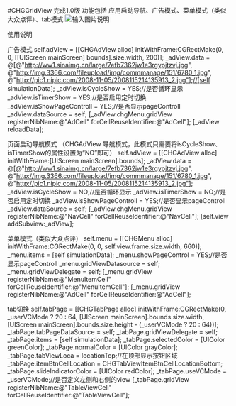 #CHGGridView
完成1.0版
功能包括 应用启动导航、广告模式、菜单模式（类似大众点评）、tab模式
![输入图片说明](http://files.git.oschina.net/group1/M00/00/DC/PaAvDFicDRGAbesaAL0tw-vAHG0438.gif?token=fbf28001ad97bef3907f7f627fb81cfc&ts=1486621906&attname=演示图片.gif "在这里输入图片标题")


使用说明 

广告模式 
self.adView = [[CHGAdView alloc] initWithFrame:CGRectMake(0, 0, [[UIScreen mainScreen] bounds].size.width, 200)];
        _adView.data = @[@"http://ww1.sinaimg.cn/large/7efb7362jw1e3rgypjtzvj.jpg",
                         @"http://img.3366.com/fileupload/img/commmanage/151/6780_1.jpg",
                         @"http://pic1.nipic.com/2008-11-05/2008115214135913_2.jpg"];//[self simulationData];
        _adView.isCycleShow = YES;//是否循环显示
        _adView.isTimerShow = YES;//是否启用定时切换
        _adView.isShowPageControll = YES;//是否显示pageControll
        _adView.dataSource = self;
        [_adView.chgMenu.gridView registerNibName:@"AdCell" forCellReuseIdentifier:@"AdCell"];
        [_adView reloadData];


页面启动导航模式 （CHGAdView 导航模式，此模式只需要将isCycleShow、isTimerShow的属性设置为“NO”即可）
self.adView = [[CHGAdView alloc] initWithFrame:[UIScreen mainScreen].bounds];
    _adView.data = @[@"http://ww1.sinaimg.cn/large/7efb7362jw1e3rgypjtzvj.jpg",
                     @"http://img.3366.com/fileupload/img/commmanage/151/6780_1.jpg",
                     @"http://pic1.nipic.com/2008-11-05/2008115214135913_2.jpg"];
    _adView.isCycleShow = NO;//是否循环显示
    _adView.isTimerShow = NO;//是否启用定时切换
    _adView.isShowPageControll = YES;//是否显示pageControll
    _adView.dataSource = self;
    [_adView.chgMenu.gridView registerNibName:@"NavCell" forCellReuseIdentifier:@"NavCell"];
    [self.view addSubview:_adView];


菜单模式（类似大众点评） 
self.menu = [[CHGMenu alloc] initWithFrame:CGRectMake(0, 0, self.view.frame.size.width, 660)];
    _menu.items = [self simulationData];
    _menu.showPageControl = YES;//是否显示pageControll
    _menu.gridViewDatasource = self;
    _menu.gridViewDelegate = self;
    [_menu.gridView registerNibName:@"MenuItemCell" forCellReuseIdentifier:@"MenuItemCell"];
    [_menu.gridView registerNibName:@"AdCell" forCellReuseIdentifier:@"AdCell"];


tab切换 
self.tabPage = [[CHGTabPage alloc] initWithFrame:CGRectMake(0, _userVCMode ? 20 : 64, [UIScreen mainScreen].bounds.size.width, [UIScreen mainScreen].bounds.size.height - (_userVCMode ? 20 : 64))];
    _tabPage.tabPageDataSource = self;
    _tabPage.gridViewDelegate = self;
    _tabPage.items = [self simulationData];
    _tabPage.selectedColor = [UIColor greenColor];
    _tabPage.normalColor = [UIColor grayColor];
    _tabPage.tabViewLoca = locationTop;//在顶部显示按钮区域
    _tabPage.itemBtnCellLocation = CHGTabViewItemBtnCellLocationBottom;
    _tabPage.slideIndicatorColor = [UIColor redColor];
    _tabPage.useVCMode = _userVCMode;//是否定义左侧和右侧的view
    [_tabPage.gridView registerNibName:@"TableViewCell" forCellReuseIdentifier:@"TableViewCell"];
